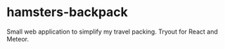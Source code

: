 # hamsters-backpack

Small web application to simplify my travel packing. Tryout for React and Meteor.

